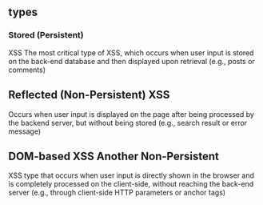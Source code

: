 ## types
### Stored (Persistent) 
XSS 	The most critical type of XSS, which occurs when user input is stored on the back-end database and then displayed upon retrieval (e.g., posts or comments)

## Reflected (Non-Persistent) XSS 	
Occurs when user input is displayed on the page after being processed by the backend server, but without being stored (e.g., search result or error message)


## DOM-based XSS 	Another Non-Persistent 
XSS type that occurs when user input is directly shown in the browser and is completely processed on the client-side, without reaching the back-end server (e.g., through client-side HTTP parameters or anchor tags)

